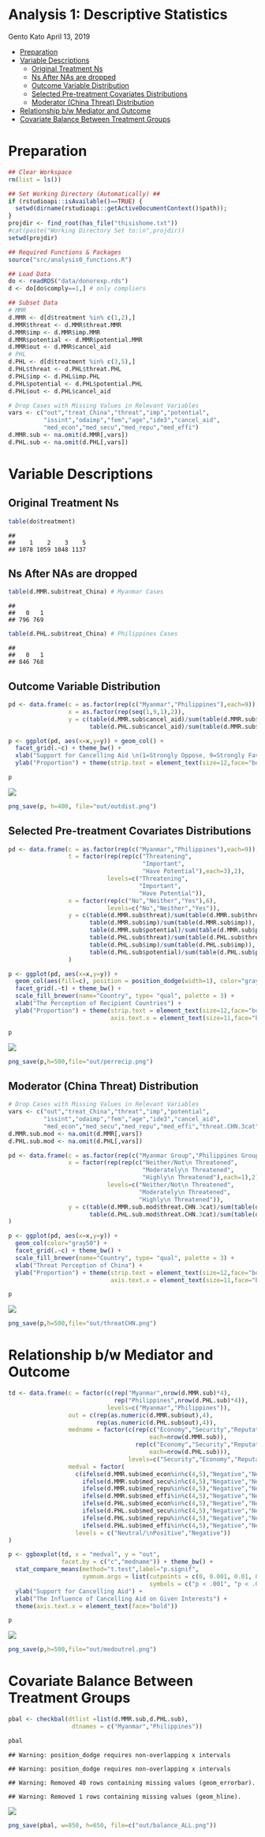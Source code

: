 Analysis 1: Descriptive Statistics
================
Gento Kato
April 13, 2019

-   [Preparation](#preparation)
-   [Variable Descriptions](#variable-descriptions)
    -   [Original Treatment Ns](#original-treatment-ns)
    -   [Ns After NAs are dropped](#ns-after-nas-are-dropped)
    -   [Outcome Variable Distribution](#outcome-variable-distribution)
    -   [Selected Pre-treatment Covariates Distributions](#selected-pre-treatment-covariates-distributions)
    -   [Moderator (China Threat) Distribution](#moderator-china-threat-distribution)
-   [Relationship b/w Mediator and Outcome](#relationship-bw-mediator-and-outcome)
-   [Covariate Balance Between Treatment Groups](#covariate-balance-between-treatment-groups)

Preparation
===========

``` r
## Clear Workspace
rm(list = ls())

## Set Working Directory (Automatically) ##
if (rstudioapi::isAvailable()==TRUE) {
  setwd(dirname(rstudioapi::getActiveDocumentContext()$path)); 
} 
projdir <- find_root(has_file("thisishome.txt"))
#cat(paste("Working Directory Set to:\n",projdir))
setwd(projdir)

## Required Functions & Packages
source("src/analysis0_functions.R")

## Load Data
do <- readRDS("data/donorexp.rds")
d <- do[do$comply==1,] # only compliers

## Subset Data
# MMR
d.MMR <- d[d$treatment %in% c(1,2),]
d.MMR$threat <- d.MMR$threat.MMR
d.MMR$imp <- d.MMR$imp.MMR
d.MMR$potential <- d.MMR$potential.MMR
d.MMR$out <- d.MMR$cancel_aid
# PHL
d.PHL <- d[d$treatment %in% c(3,5),]
d.PHL$threat <- d.PHL$threat.PHL
d.PHL$imp <- d.PHL$imp.PHL
d.PHL$potential <- d.PHL$potential.PHL
d.PHL$out <- d.PHL$cancel_aid

# Drop Cases with Missing Values in Relevant Variables
vars <- c("out","treat_China","threat","imp","potential",  
          "issint","odaimp","fem","age","ide3","cancel_aid",
          "med_econ","med_secu","med_repu","med_effi")
d.MMR.sub <- na.omit(d.MMR[,vars])
d.PHL.sub <- na.omit(d.PHL[,vars])
```

Variable Descriptions
=====================

Original Treatment Ns
---------------------

``` r
table(do$treatment)
```

    ## 
    ##    1    2    3    5 
    ## 1078 1059 1048 1137

Ns After NAs are dropped
------------------------

``` r
table(d.MMR.sub$treat_China) # Myanmar Cases
```

    ## 
    ##   0   1 
    ## 796 769

``` r
table(d.PHL.sub$treat_China) # Philippines Cases
```

    ## 
    ##   0   1 
    ## 846 768

Outcome Variable Distribution
-----------------------------

``` r
pd <- data.frame(c = as.factor(rep(c("Myanmar","Philippines"),each=9)),
                 x = as.factor(rep(seq(1,9,1),2)),
                 y = c(table(d.MMR.sub$cancel_aid)/sum(table(d.MMR.sub$cancel_aid)),
                       table(d.PHL.sub$cancel_aid)/sum(table(d.MMR.sub$cancel_aid))))

p <- ggplot(pd, aes(x=x,y=y)) + geom_col() + 
  facet_grid(.~c) + theme_bw() + 
  xlab("Support for Cancelling Aid \n(1=Strongly Oppose, 9=Strongly Favor)") + 
  ylab("Proportion") + theme(strip.text = element_text(size=12,face="bold"))
```

``` r
p
```

![](analysis1_descriptive_files/figure-markdown_github/unnamed-chunk-5-1.png)

``` r
png_save(p, h=400, file="out/outdist.png")
```

Selected Pre-treatment Covariates Distributions
-----------------------------------------------

``` r
pd <- data.frame(c = as.factor(rep(c("Myanmar","Philippines"),each=9)),
                 t = factor(rep(rep(c("Threatening",
                                      "Important",
                                      "Have Potential"),each=3),2),
                            levels=c("Threatening",
                                     "Important",
                                     "Have Potential")),
                 x = factor(rep(c("No","Neither","Yes"),6),
                            levels=c("No","Neither","Yes")),
                 y = c(table(d.MMR.sub$threat)/sum(table(d.MMR.sub$threat)),
                       table(d.MMR.sub$imp)/sum(table(d.MMR.sub$imp)),
                       table(d.MMR.sub$potential)/sum(table(d.MMR.sub$potential)),
                       table(d.PHL.sub$threat)/sum(table(d.PHL.sub$threat)),
                       table(d.PHL.sub$imp)/sum(table(d.PHL.sub$imp)),
                       table(d.PHL.sub$potential)/sum(table(d.PHL.sub$potential)))
                 )

p <- ggplot(pd, aes(x=x,y=y)) + 
  geom_col(aes(fill=c), position = position_dodge(width=1), color="gray50") + 
  facet_grid(.~t) + theme_bw() + 
  scale_fill_brewer(name="Country", type= "qual", palette = 3) +
  xlab("The Perception of Recipient Countries") + 
  ylab("Proportion") + theme(strip.text = element_text(size=12,face="bold"),
                             axis.text.x = element_text(size=11,face="bold"))
```

``` r
p
```

![](analysis1_descriptive_files/figure-markdown_github/unnamed-chunk-8-1.png)

``` r
png_save(p,h=500,file="out/perrecip.png")
```

Moderator (China Threat) Distribution
-------------------------------------

``` r
# Drop Cases with Missing Values in Relevant Variables
vars <- c("out","treat_China","threat","imp","potential",  
          "issint","odaimp","fem","age","ide3","cancel_aid",
          "med_econ","med_secu","med_repu","med_effi","threat.CHN.3cat")
d.MMR.sub.mod <- na.omit(d.MMR[,vars])
d.PHL.sub.mod <- na.omit(d.PHL[,vars])

pd <- data.frame(c = as.factor(rep(c("Myanmar Group","Philippines Group"),each=3)),
                 x = factor(rep(rep(c("Neither/Not\n Threatened",
                                      "Moderately\n Threatened",
                                      "Highly\n Threatened"),each=1),2),
                            levels=c("Neither/Not\n Threatened",
                                     "Moderately\n Threatened",
                                     "Highly\n Threatened")),
                 y = c(table(d.MMR.sub.mod$threat.CHN.3cat)/sum(table(d.MMR.sub.mod$threat.CHN.3cat)),
                       table(d.PHL.sub.mod$threat.CHN.3cat)/sum(table(d.PHL.sub.mod$threat.CHN.3cat)))
)

p <- ggplot(pd, aes(x=x,y=y)) + 
  geom_col(color="gray50") + 
  facet_grid(.~c) + theme_bw() + 
  scale_fill_brewer(name="Country", type= "qual", palette = 3) +
  xlab("Threat Perception of China") + 
  ylab("Proportion") + theme(strip.text = element_text(size=12,face="bold"),
                             axis.text.x = element_text(size=11,face="bold"))
```

``` r
p
```

![](analysis1_descriptive_files/figure-markdown_github/unnamed-chunk-11-1.png)

``` r
png_save(p,h=500,file="out/threatCHN.png")
```

Relationship b/w Mediator and Outcome
=====================================

``` r
td <- data.frame(c = factor(c(rep("Myanmar",nrow(d.MMR.sub)*4),
                              rep("Philippines",nrow(d.PHL.sub)*4)),
                            levels=c("Myanmar","Philippines")),
                 out = c(rep(as.numeric(d.MMR.sub$out),4),
                         rep(as.numeric(d.PHL.sub$out),4)),
                 medname = factor(c(rep(c("Economy","Security","Reputation","Efficacy"), 
                                        each=nrow(d.MMR.sub)),
                                    rep(c("Economy","Security","Reputation","Efficacy"), 
                                        each=nrow(d.PHL.sub))),
                                  levels=c("Security","Economy","Reputation","Efficacy")),
                 medval = factor(
                   c(ifelse(d.MMR.sub$med_econ%in%c(4,5),"Negative","Neutral/\nPositive"),
                     ifelse(d.MMR.sub$med_secu%in%c(4,5),"Negative","Neutral/\nPositive"),
                     ifelse(d.MMR.sub$med_repu%in%c(4,5),"Negative","Neutral/\nPositive"),
                     ifelse(d.MMR.sub$med_effi%in%c(4,5),"Negative","Neutral/\nPositive"),
                     ifelse(d.PHL.sub$med_econ%in%c(4,5),"Negative","Neutral/\nPositive"),
                     ifelse(d.PHL.sub$med_secu%in%c(4,5),"Negative","Neutral/\nPositive"),
                     ifelse(d.PHL.sub$med_repu%in%c(4,5),"Negative","Neutral/\nPositive"),
                     ifelse(d.PHL.sub$med_effi%in%c(4,5),"Negative","Neutral/\nPositive")),
                   levels = c("Neutral/\nPositive","Negative"))
)

p <- ggboxplot(td, x = "medval", y = "out",
               facet.by = c("c","medname")) + theme_bw() + 
  stat_compare_means(method="t.test",label="p.signif",
                     symnum.args = list(cutpoints = c(0, 0.001, 0.01, 0.05, 1), 
                                        symbols = c("p < .001", "p < .01", "p < .05", "p >= .1"))) + 
  ylab("Support for Cancelling Aid") + 
  xlab("The Influence of Cancelling Aid on Given Interests") + 
  theme(axis.text.x = element_text(face="bold"))
```

``` r
p
```

![](analysis1_descriptive_files/figure-markdown_github/unnamed-chunk-14-1.png)

``` r
png_save(p,h=500,file="out/medoutrel.png")
```

Covariate Balance Between Treatment Groups
==========================================

``` r
pbal <- checkbal(dtlist =list(d.MMR.sub,d.PHL.sub),
                  dtnames = c("Myanmar","Philippines"))
```

``` r
pbal
```

    ## Warning: position_dodge requires non-overlapping x intervals

    ## Warning: position_dodge requires non-overlapping x intervals

    ## Warning: Removed 40 rows containing missing values (geom_errorbar).

    ## Warning: Removed 1 rows containing missing values (geom_hline).

![](analysis1_descriptive_files/figure-markdown_github/unnamed-chunk-17-1.png)

``` r
png_save(pbal, w=850, h=650, file=c("out/balance_ALL.png"))
```

